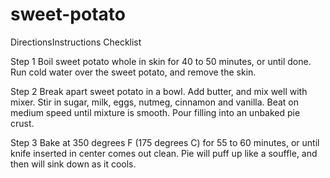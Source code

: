 # sweet-potato
DirectionsInstructions Checklist

Step 1
Boil sweet potato whole in skin for 40 to 50 minutes, or until done. Run cold water over the sweet potato, and remove the skin.

Step 2
Break apart sweet potato in a bowl. Add butter, and mix well with mixer. Stir in sugar, milk, eggs, nutmeg, cinnamon and vanilla. Beat on medium speed until mixture is smooth. Pour filling into an unbaked pie crust.

Step 3
Bake at 350 degrees F (175 degrees C) for 55 to 60 minutes, or until knife inserted in center comes out clean. Pie will puff up like a souffle, and then will sink down as it cools.
